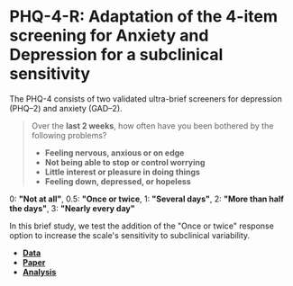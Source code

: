 # PHQ-4-R: Adaptation of the 4-item screening for Anxiety and Depression for a subclinical sensitivity


The PHQ-4 consists of two validated ultra-brief screeners for depression (PHQ–2) and anxiety (GAD–2).

> Over the **last 2 weeks**, how often have you been bothered by the following problems?
>
>   - **Feeling nervous, anxious or on edge**
>   - **Not being able to stop or control worrying**
>   - **Little interest or pleasure in doing things**
>   - **Feeling down, depressed, or hopeless**

0: **"Not at all"**, 0.5: **"Once or twice**, 1: **"Several days"**, 2: **"More than half the days"**, 3: **"Nearly every day"**

In this brief study, we test the addition of the "Once or twice" response option to increase the scale's sensitivity to subclinical variability.

- [**Data**](https://github.com/RealityBending/IllusionGameReliability/blob/main/data/preprocessed_questionnaires.csv)
- [**Paper**](https://dominiquemakowski.github.io/PHQ4R/analysis.html)
- [**Analysis**](https://dominiquemakowski.github.io/PHQ4R/paper/manuscript.pdf)